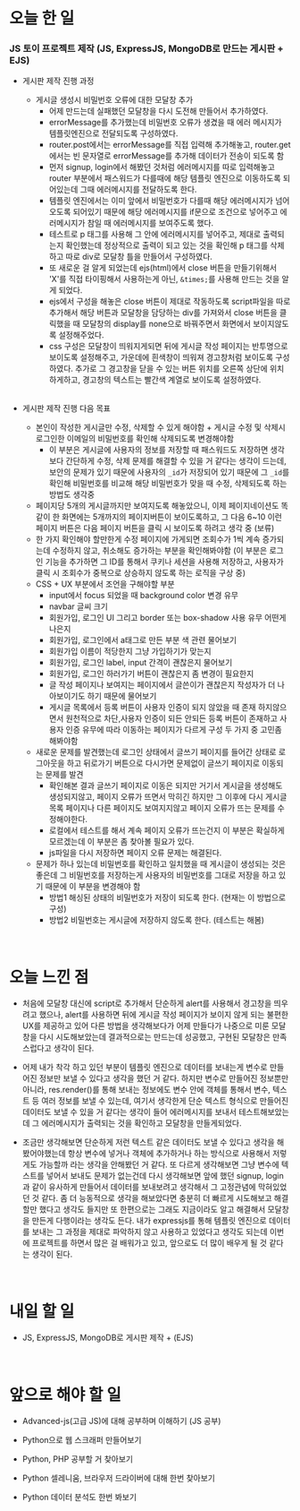 # 오늘 한 일

### JS 토이 프로젝트 제작 (JS, ExpressJS, MongoDB로 만드는 게시판 + EJS)

- 게시판 제작 진행 과정

  - 게시글 생성시 비밀번호 오류에 대한 모달창 추가
    - 어제 만드는데 실패했던 모달창을 다시 도전해 만들어서 추가하였다.
    - errorMessage를 추가했는데 비밀번호 오류가 생겼을 때 에러 메시지가 템플릿엔진으로 전달되도록 구성하였다.
    - router.post에서는 errorMessage를 직접 입력해 추가해놓고, router.get에서는 빈 문자열로 errorMessage를 추가해 데이터가 전송이 되도록 함
    - 먼저 signup, login에서 해봤던 것처럼 에러메시지를 따로 입력해놓고 router 부분에서 패스워드가 다를때에 해당 템플릿 엔진으로 이동하도록 되어있는데 그때 에러메시지를 전달하도록 한다.
    - 템플릿 엔진에서는 이미 앞에서 비밀번호가 다를때 해당 에러메시지가 넘어오도록 되어있기 때문에 해당 에러메시지를 if문으로 조건으로 넣어주고 에러메시지가 참일 때 에러메시지를 보여주도록 했다.
    - 테스트로 p 태그를 사용해 그 안에 에러메시지를 넣어주고, 제대로 출력되는지 확인했는데 정상적으로 출력이 되고 있는 것을 확인해 p 태그를 삭제하고 따로 div로 모달창 틀을 만들어서 구성하였다.
    - 또 새로운 걸 알게 되었는데 ejs(html)에서 close 버튼을 만들기위해서 'X'를 직접 타이핑해서 사용하는게 아닌, `&times;`를 사용해 만드는 것을 알게 되었다.
    - ejs에서 구성을 해놓은 close 버튼이 제대로 작동하도록 script파일을 따로 추가해서 해당 버튼과 모달창을 담당하는 div를 가져와서 close 버튼을 클릭했을 때 모달창의 display를 none으로 바꿔주면서 화면에서 보이지않도록 설정해주었다.
    - css 구성은 모달창이 띄워지게되면 뒤에 게시글 작성 페이지는 반투명으로 보이도록 설정해주고, 가운데에 흰색창이 띄워져 경고창처럼 보이도록 구성하였다. 추가로 그 경고창을 닫을 수 있는 버튼 위치를 오른쪽 상단에 위치하게하고, 경고창의 텍스트는 빨간색 계열로 보이도록 설정하였다.

  <br />

- 게시판 제작 진행 다음 목표

  - 본인이 작성한 게시글만 수정, 삭제할 수 있게 해야함 + 게시글 수정 및 삭제시 로그인한 이메일의 비밀번호를 확인해 삭제되도록 변경해야함
    - 이 부분은 게시글에 사용자의 정보를 저장할 때 패스워드도 저장하면 생각보다 간단하게 수정, 삭제 문제를 해결할 수 있을 거 같다는 생각이 드는데, 보안의 문제가 있기 때문에 사용자의 `_id`가 저장되어 있기 때문에 그 `_id`를 확인해 비밀번호를 비교해 해당 비밀번호가 맞을 때 수정, 삭제되도록 하는 방법도 생각중
  - 페이지당 5개의 게시글까지만 보여지도록 해놓았으니, 이제 페이지네이션도 똑같이 한 화면에는 5개까지의 페이지버튼이 보이도록하고, 그 다음 6~10 이런 페이지 버튼은 다음 페이지 버튼을 클릭 시 보이도록 하려고 생각 중 (보류)
  - 한 가지 확인해야 할만한게 수정 페이지에 가게되면 조회수가 1씩 계속 증가되는데 수정하지 않고, 취소해도 증가하는 부분을 확인해봐야함 (이 부분은 로그인 기능을 추가하면 그 ID를 통해서 쿠키나 세션을 사용해 저장하고, 사용자가 클릭 시 조회수가 중복으로 상승하지 않도록 하는 로직을 구상 중)
  - CSS + UX 부분에서 조언을 구해야할 부분
    - input에서 focus 되었을 때 background color 변경 유무
    - navbar 글씨 크기
    - 회원가입, 로그인 UI 그리고 border 또는 box-shadow 사용 유무 어떤게 나은지
    - 회원가입, 로그인에서 a태그로 만든 부분 색 관련 물어보기
    - 회원가입 이름이 적당한지 그냥 가입하기가 맞는지
    - 회원가입, 로그인 label, input 간격이 괜찮은지 물어보기
    - 회원가입, 로그인 하러가기 버튼이 괜찮은지 좀 변경이 필요한지
    - 글 작성 페이지나 보여지는 페이지에서 글쓴이가 괜찮은지 작성자가 더 나아보이기도 하기 때문에 물어보기
    - 게시글 목록에서 등록 버튼이 사용자 인증이 되지 않았을 때 존재 하지않으면서 원천적으로 차단,사용자 인증이 되든 안되든 등록 버튼이 존재하고 사용자 인증 유무에 따라 이동하는 페이지가 다르게 구성 두 가지 중 고민좀 해봐야함
  - 새로운 문제를 발견했는데 로그인 상태에서 글쓰기 페이지를 들어간 상태로 로그아웃을 하고 뒤로가기 버튼으로 다시가면 문제없이 글쓰기 페이지로 이동되는 문제를 발견
    - 확인해본 결과 글쓰기 페이지로 이동은 되지만 거기서 게시글을 생성해도 생성되지않고, 페이지 오류가 뜨면서 막히긴 하지만 그 이후에 다시 게시글 목록 페이지나 다른 페이지도 보여지지않고 페이지 오류가 뜨는 문제를 수정해야한다.
    - 로컬에서 테스트를 해서 계속 페이지 오류가 뜨는건지 이 부분은 확실하게 모르겠는데 이 부분은 좀 찾아볼 필요가 있다.
    - js파일을 다시 저장하면 페이지 오류 문제는 해결된다.
  - 문제가 하나 있는데 비밀번호를 확인하고 일치했을 때 게시글이 생성되는 것은 좋은데 그 비밀번호를 저장하는게 사용자의 비밀번호를 그대로 저장을 하고 있기 때문에 이 부분을 변경해야 함
    - 방법1 해싱된 상태의 비밀번호가 저장이 되도록 한다. (현재는 이 방법으로 구성)
    - 방법2 비밀번호는 게시글에 저장하지 않도록 한다. (테스트는 해봄)

<br />

# 오늘 느낀 점

- 처음에 모달창 대신에 script로 추가해서 단순하게 alert를 사용해서 경고창을 띄우려고 했으나, alert를 사용하면 뒤에 게시글 작성 페이지가 보이지 않게 되는 불편한 UX를 제공하고 있어 다른 방법을 생각해보다가 어제 만들다가 나중으로 미룬 모달창을 다시 시도해보았는데 결과적으로는 만드는데 성공했고, 구현된 모달창은 만족스럽다고 생각이 된다.

- 어제 내가 착각 하고 있던 부분이 템플릿 엔진으로 데이터를 보내는게 변수로 만들어진 정보만 보낼 수 있다고 생각을 했던 거 같다. 하지만 변수로 만들어진 정보뿐만 아니라, res.render()를 통해 보내는 정보에도 변수 안에 객체를 통해서 변수, 텍스트 등 여러 정보를 보낼 수 있는데, 여기서 생각한게 단순 텍스트 형식으로 만들어진 데이터도 보낼 수 있을 거 같다는 생각이 들어 에러메시지를 보내서 테스트해보았는데 그 에러메시지가 출력되는 것을 확인하고 모달창을 만들게되었다.

- 조금만 생각해보면 단순하게 저런 텍스트 같은 데이터도 보낼 수 있다고 생각을 해봤어야했는데 항상 변수에 넣거나 객체에 추가하거나 하는 방식으로 사용해서 저렇게도 가능할까 라는 생각을 안해봤던 거 같다. 또 다르게 생각해보면 그냥 변수에 텍스트를 넣어서 보내도 문제가 없는건데 다시 생각해보면 앞에 했던 signup, login과 같이 유사하게 만들어서 데이터를 보내보려고 생각해서 그 고정관념에 막혀있었던 것 같다. 좀 더 능동적으로 생각을 해보았다면 충분히 더 빠르게 시도해보고 해결할만 했다고 생각도 들지만 또 한편으로는 그래도 지금이라도 알고 해결해서 모달창을 만든게 다행이라는 생각도 든다. 내가 expressjs를 통해 템플릿 엔진으로 데이터를 보내는 그 과정을 제대로 파악하지 않고 사용하고 있었다고 생각도 되는데 이번에 프로젝트를 하면서 많은 걸 배워가고 있고, 앞으로도 더 많이 배우게 될 것 같다는 생각이 된다.

<br />

# 내일 할 일

- JS, ExpressJS, MongoDB로 게시판 제작 + (EJS)

<br />

# 앞으로 해야 할 일

- Advanced-js(고급 JS)에 대해 공부하며 이해하기 (JS 공부)

- Python으로 웹 스크래퍼 만들어보기

- Python, PHP 공부할 거 찾아보기

- Python 셀레니움, 브라우저 드라이버에 대해 한번 찾아보기

- Python 데이터 분석도 한번 봐보기
